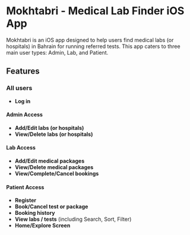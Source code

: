 # Mokhtabri - Medical Lab Finder iOS App

Mokhtabri is an iOS app designed to help users find medical labs (or hospitals) in Bahrain for running referred tests. This app caters to three main user types: Admin, Lab, and Patient.

## Features


### All users 
- **Log in**
  
#### Admin Access
- **Add/Edit labs (or hospitals)**
- **View/Delete labs (or hospitals)**

#### Lab Access
- **Add/Edit medical packages**
- **View/Delete medical packages**
- **View/Complete/Cancel bookings**

#### Patient Access
- **Register**
- **Book/Cancel test or package** 
- **Booking history**
- **View labs / tests** (including Search, Sort, Filter)
- **Home/Explore Screen** 
